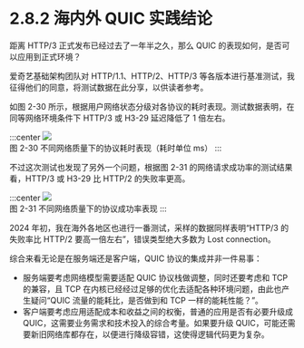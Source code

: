 # 2.8.2 海内外 QUIC 实践结论

距离 HTTP/3 正式发布已经过去了一年半之久，那么 QUIC 的表现如何，是否可以应用到正式环境？

爱奇艺基础架构团队对 HTTP/1.1、HTTP/2、HTTP/3 等各版本进行基准测试，我征得他们的同意，将测试数据在此分享，以供读者参考。

如图 2-30 所示，根据用户网络状态分级对各协议的耗时表现。测试数据表明，在同等网络环境条件下 HTTP/3 或 H3-29 延迟降低了 1 倍左右。

:::center
  ![](../assets/quic-1.png)<br/>
 图 2-30 不同网络质量下的协议耗时表现（耗时单位 ms）
:::

不过这次测试也发现了另外一个问题，根据图 2-31 的网络请求成功率的测试结果看，HTTP/3 或 H3-29 比 HTTP/2 的失败率更高。


:::center
  ![](../assets/quic-3.png)<br/>
 图 2-31 不同网络质量下的协议成功率表现
:::

2024 年初，我在海外各地区也进行一番测试，采样的数据同样表明“HTTP/3 的失败率比 HTTP/2 要高一倍左右”，错误类型绝大多数为 Lost connection。

综合来看无论是在服务端还是客户端，QUIC 协议的集成并非一件易事：

- 服务端要考虑网络模型需要适配 QUIC 协议栈做调整，同时还要考虑和 TCP 的兼容，且 TCP 在内核已经经过足够的优化去适配各种环境问题，由此也产生疑问“QUIC 流量的能耗比，是否做到和 TCP 一样的能耗性能？”。
- 客户端要考虑应用适配成本和收益之间的权衡，普通的应用是否有必要升级成 QUIC，这需要业务需求和技术投入的综合考量。如果要升级 QUIC，可能还需要新旧网络库都存在，以便进行降级容错，这使得逻辑代码更为复杂。